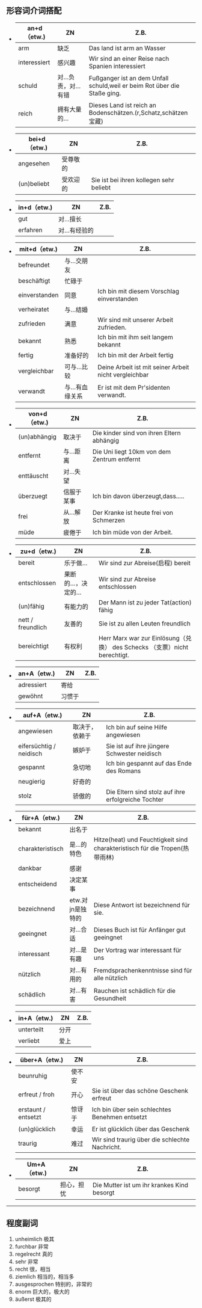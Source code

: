 ## 形容词介词搭配



* | an+d（etw.)  | ZN               | Z.B.                                                         |
  | ------------ | ---------------- | ------------------------------------------------------------ |
  | arm          | 缺乏             | Das land ist arm an Wasser                                   |
  | interessiert | 感兴趣           | Wir sind an einer Reise nach Spanien interessiert            |
  | schuld       | 对…负责，对…有错 | Fußganger ist an dem Unfall schuld,weil er beim Rot über die Staße ging. |
  | reich        | 拥有大量的…      | Dieses Land ist reich an Bodenschätzen.(r,Schatz,schätzen宝藏) |

  

* | bei+d（etw.) | ZN       | Z.B.                                    |
	| ------------ | -------- | --------------------------------------- |
	| angesehen    | 受尊敬的         |                                         |
	| (un)beliebt  | 受欢迎的 | Sie ist bei ihren kollegen sehr beliebt |

* | in+d（etw.) | ZN          | Z.B. |
	| ----------- | ----------- | ---- |
	| gut         | 对…擅长            |      |
	| erfahren    | 对…有经验的 |      |

* | mit+d（etw.)  | ZN            | Z.B.                                                  |
	| ------------- | ------------- | ----------------------------------------------------- |
	| befreundet    | 与…交朋友     |                                                       |
	| beschäftigt   | 忙碌于        |                                                       |
	| einverstanden | 同意          | Ich bin mit diesem Vorschlag einverstanden            |
	| verheiratet   | 与…结婚       |                                                       |
	| zufrieden     | 满意          | Wir sind mit unserer Arbeit zufrieden.                |
	| bekannt       | 熟悉          | Ich bin mit ihm seit langem bekannt                   |
	| fertig        | 准备好的      | Ich bin mit der Arbeit fertig                         |
	| vergleichbar  | 可与…比较     | Deine Arbeit ist mit seiner Arbeit nicht vergleichbar |
	| verwandt      | 与…有血缘关系 | Er ist mit dem Pr'sidenten verwandt.                  |
	
* | von+d（etw.) | ZN         | Z.B.                                        |
	| ------------ | ---------- | ------------------------------------------- |
	| (un)abhängig | 取决于     | Die kinder sind von ihren Eltern abhängig   |
	| entfernt     | 与…距离    | Die Uni liegt 10km von dem Zentrum entfernt |
	| enttäuscht   | 对…失望    |                                             |
	| überzuegt    | 信服于某事 | Ich bin davon überzeugt,dass.....           |
	| frei         | 从…解放    | Der Kranke ist heute frei von Schmerzen     |
	| müde         | 疲倦于     | Ich bin müde von der Arbeit.                |

* | zu+d（etw.)       | ZN               | Z.B.                                                         |
	| ----------------- | ---------------- | ------------------------------------------------------------ |
	| bereit            | 乐于做…          | Wir sind zur Abreise(启程) bereit                            |
	| entschlossen      | 果断的…，决定的… | Wir sind zur Abreise entschlossen                            |
	| (un)fähig         | 有能力的         | Der Mann ist zu jeder Tat(action) fähig                      |
	| nett / freundlich | 友善的           | Sie ist zu allen Leuten freundlich                           |
	| bereichtigt       | 有权利           | Herr Marx war zur Einlösung（兑换） des Schecks （支票）nicht berechtigt. |

	

* | an+A（etw.) | ZN     | Z.B. |
	| ----------- | ------ | ---- |
	| adressiert  | 寄给   |      |
	| gewöhnt     | 习惯于 |      |

* | auf+A（etw.)            | ZN             | Z.B.                                                |
	| ----------------------- | -------------- | --------------------------------------------------- |
	| angewiesen              | 取决于，依赖于 | Ich bin auf seine Hilfe angewiesen                  |
	| eifersüchtig / neidisch | 嫉妒于         | Sie ist auf ihre jüngere Schwester neidisch         |
	| gespannt                | 急切地         | Ich bin gespannt auf das Ende des Romans            |
	| neugierig               | 好奇的         |                                                     |
	| stolz                   | 骄傲的         | Die Eltern sind stolz auf ihre erfolgreiche Tochter |

* | für+A（etw.)     | ZN               | Z.B.                                                         |
	| ---------------- | ---------------- | ------------------------------------------------------------ |
	| bekannt          | 出名于           |                                                              |
	| charakteristisch | 是…的特色        | Hitze(heat) und Feuchtigkeit sind charakteristisch für die Tropen(热带雨林) |
	| dankbar          | 感谢             |                                                              |
	| entscheidend     | 决定某事         |                                                              |
	| bezeichnend      | etw.对jn是独特的 | Diese Antwort ist bezeichnend für sie.                       |
	| geeingnet        | 对…合适          | Dieses Buch ist für Anfänger gut geeingnet                  |
	| interessant      | 对…是有趣        | Der Vortrag war interessant für uns                          |
	| nützlich         | 对…有用的        | Fremdsprachenkenntnisse sind für alle nützlich               |
	| schädlich        | 对…有害          | Rauchen ist schädlich für die Gesundheit                     |

* | in+A（etw.) | ZN   | Z.B. |
  | ----------- | ---- | ---- |
  | unterteilt  | 分开 |      |
  | verliebt    | 爱上 |      |

  

* | über+A（etw.)       | ZN     | Z.B.                                           |
	| ------------------- | ------ | ---------------------------------------------- |
	| beunruhig           | 使不安 |                                                |
	| erfreut / froh      | 开心   | Sie ist über das schöne Geschenk erfreut       |
	| erstaunt / entsetzt | 惊讶于 | Ich bin über sein schlechtes Benehmen entsetzt |
	| (un)glücklich       | 幸运   | Er ist glücklich über das Geschenk             |
	| traurig             | 难过   | Wir sind traurig über die schlechte Nachricht. |

* | Um+A（etw.) | ZN         | Z.B.                                       |
	| ----------- | ---------- | ------------------------------------------ |
	| besorgt     | 担心，担忧 | Die Mutter ist um ihr krankes Kind besorgt |



---

## 程度副词

1. unheimlich 极其
2. furchbar 非常
3. regelrecht 真的
4. sehr 非常
5. recht 很，相当
6. ziemlich 相当的，相当多
7. ausgesprochen 特别的，非常的
8. enorm 巨大的，极大的
9. äußerst 极其的
